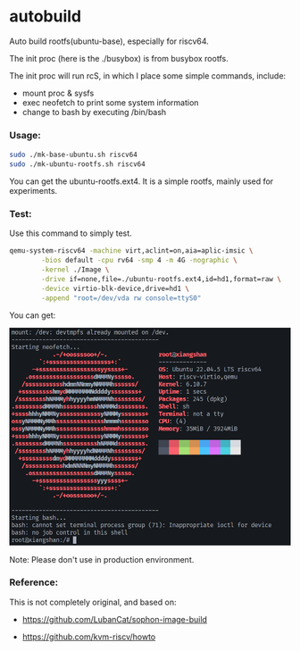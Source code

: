 # autobuild

Auto build rootfs(ubuntu-base), especially for riscv64.

The init proc (here is the ./busybox) is from busybox rootfs.

The init proc will run rcS, in which I place some simple commands, include:
- mount proc & sysfs
- exec neofetch to print some system information
- change to bash by executing /bin/bash


### Usage:

```bash
sudo ./mk-base-ubuntu.sh riscv64
sudo ./mk-ubuntu-rootfs.sh riscv64
```
You can get the ubuntu-rootfs.ext4. It is a simple rootfs, mainly used for experiments.

### Test:
Use this command to simply test.
```bash
qemu-system-riscv64 -machine virt,aclint=on,aia=aplic-imsic \
        -bios default -cpu rv64 -smp 4 -m 4G -nographic \
        -kernel ./Image \
        -drive if=none,file=./ubuntu-rootfs.ext4,id=hd1,format=raw \
        -device virtio-blk-device,drive=hd1 \
        -append "root=/dev/vda rw console=ttyS0"
```

You can get:

![演示图片](./assets/image.png)


Note: Please don't use in production environment.

### Reference:

This is not completely original, and based on:

- https://github.com/LubanCat/sophon-image-build

- https://github.com/kvm-riscv/howto

